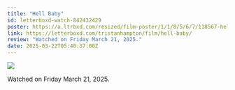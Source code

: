 ```yaml
---
title: "Hell Baby"
id: letterboxd-watch-842432429
poster: https://a.ltrbxd.com/resized/film-poster/1/1/8/5/6/7/118567-hell-baby-0-600-0-900-crop.jpg?v=9efc6e6505
link: https://letterboxd.com/tristanhampton/film/hell-baby/
review: "Watched on Friday March 21, 2025."
date: 2025-03-22T05:40:37:00Z
---
```

 <p><img src="https://a.ltrbxd.com/resized/film-poster/1/1/8/5/6/7/118567-hell-baby-0-600-0-900-crop.jpg?v=9efc6e6505"/></p> <p>Watched on Friday March 21, 2025.</p>